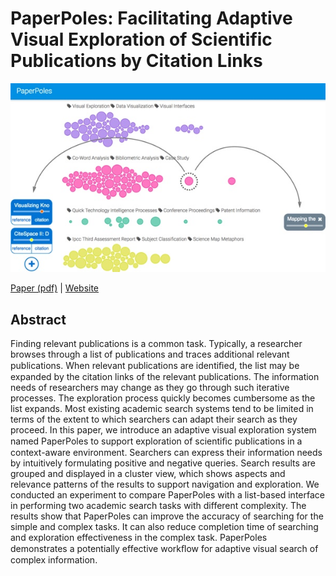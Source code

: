 # PaperPoles: Facilitating Adaptive Visual Exploration of Scientific Publications by Citation Links

<div class="row">
<div class="col-3"></div>
<div class="col-6"><span class="image fit"><img src="../images/showcase-paperpoles.jpg" alt=""></span></div>
<div class="col-3"></div>
</div>

[Paper (pdf)](/pdf/paperpoles.pdf) | [Website](/paperpoles)

## Abstract
Finding relevant publications is a common task. Typically, a researcher browses through a list of publications and traces additional relevant publications. When relevant publications are identiﬁed, the list may be expanded by the citation links of the relevant publications. The information needs of researchers may change as they go through such iterative processes. The exploration process quickly becomes cumbersome as the list expands. Most existing academic search systems tend to be limited in terms of the extent to which searchers can adapt their search as they proceed. In this paper, we introduce an adaptive visual exploration system named PaperPoles to support exploration of scientiﬁc publications in a context-aware environment. Searchers can express their information needs by intuitively formulating positive and negative queries. Search results are grouped and displayed in a cluster view, which shows aspects and relevance patterns of the results to support navigation and exploration. We conducted an experiment to compare PaperPoles with a list-based interface in performing two academic search tasks with different complexity. The results show that PaperPoles can improve the accuracy of searching for the simple and complex tasks. It can also reduce completion time of searching and exploration effectiveness in the complex task. PaperPoles demonstrates a potentially effective workﬂow for adaptive visual search of complex information.

